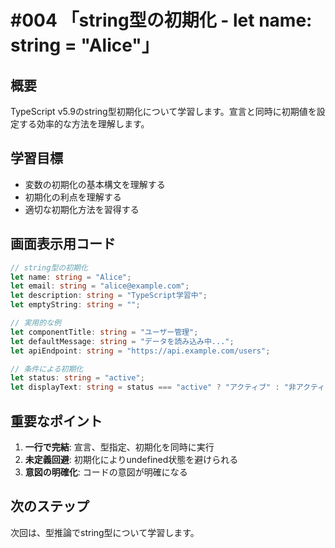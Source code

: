 # #004 「string型の初期化 - let name: string = "Alice"」

## 概要
TypeScript v5.9のstring型初期化について学習します。宣言と同時に初期値を設定する効率的な方法を理解します。

## 学習目標
- 変数の初期化の基本構文を理解する
- 初期化の利点を理解する
- 適切な初期化方法を習得する

## 画面表示用コード

```typescript
// string型の初期化
let name: string = "Alice";
let email: string = "alice@example.com";
let description: string = "TypeScript学習中";
let emptyString: string = "";

// 実用的な例
let componentTitle: string = "ユーザー管理";
let defaultMessage: string = "データを読み込み中...";
let apiEndpoint: string = "https://api.example.com/users";

// 条件による初期化
let status: string = "active";
let displayText: string = status === "active" ? "アクティブ" : "非アクティブ";
```

## 重要なポイント
1. **一行で完結**: 宣言、型指定、初期化を同時に実行
2. **未定義回避**: 初期化によりundefined状態を避けられる
3. **意図の明確化**: コードの意図が明確になる

## 次のステップ
次回は、型推論でstring型について学習します。

